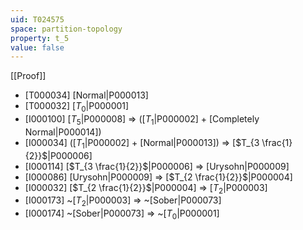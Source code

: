 ```yaml
---
uid: T024575
space: partition-topology
property: t_5
value: false
---
```

[[Proof]]

* [T000034] [Normal|P000013]
* [T000032] [$T_0$|P000001]
* [I000100] [$T_5$|P000008] => ([$T_1$|P000002] + [Completely Normal|P000014])
* [I000034] ([$T_1$|P000002] + [Normal|P000013]) => [$T_{3 \frac{1}{2}}$|P000006]
* [I000114] [$T_{3 \frac{1}{2}}$|P000006] => [Urysohn|P000009]
* [I000086] [Urysohn|P000009] => [$T_{2 \frac{1}{2}}$|P000004]
* [I000032] [$T_{2 \frac{1}{2}}$|P000004] => [$T_2$|P000003]
* [I000173] ~[$T_2$|P000003] => ~[Sober|P000073]
* [I000174] ~[Sober|P000073] => ~[$T_0$|P000001]

